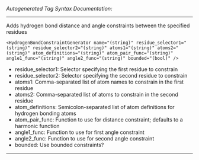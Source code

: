 _Autogenerated Tag Syntax Documentation:_

---
Adds hydrogen bond distance and angle constraints between the specified residues

```
<HydrogenBondConstraintGenerator name="(string)" residue_selector1="(string)" residue_selector2="(string)" atoms1="(string)" atoms2="(string)" atom_definitions="(string)" atom_pair_func="(string)" angle1_func="(string)" angle2_func="(string)" bounded="(bool)" />
```

-   residue_selector1: Selector specifying the first residue to constrain
-   residue_selector2: Selector specifying the second residue to constrain
-   atoms1: Comma-separated list of atom names to constrain in the first residue
-   atoms2: Comma-separated list of atoms to constrain in the second residue
-   atom_definitions: Semicolon-separated list of atom definitions for hydrogen bonding atoms
-   atom_pair_func: Function to use for distance constraint; defaults to a harmonic function
-   angle1_func: Function to use for first angle constraint
-   angle2_func: Function to use for second angle constraint
-   bounded: Use bounded constraints?

---
